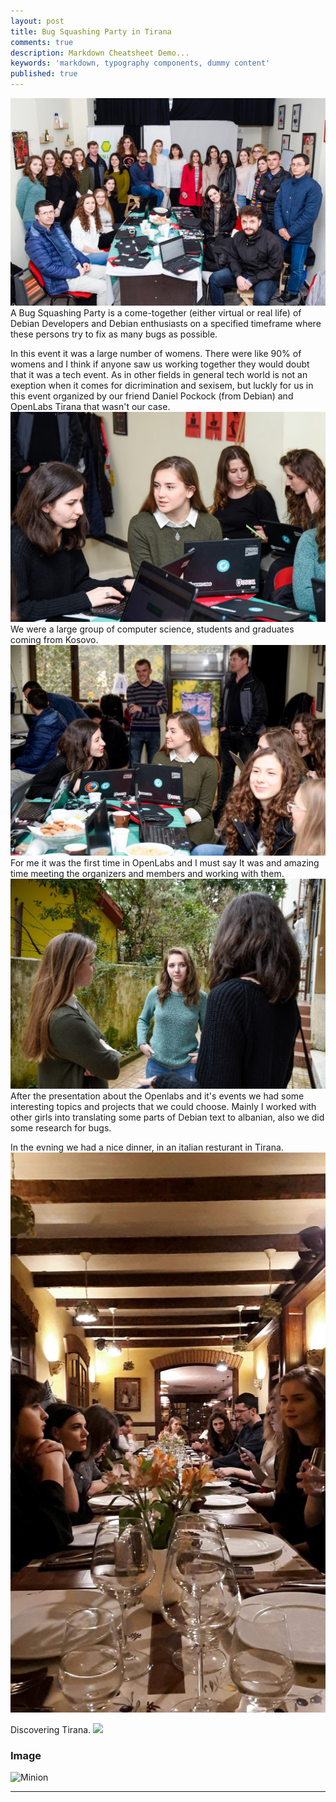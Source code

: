 ```yaml
---
layout: post
title: Bug Squashing Party in Tirana
comments: true
description: Markdown Cheatsheet Demo...
keywords: 'markdown, typography components, dummy content'
published: true
---
```


<img src="\assets\images\IMG_20180306_183729.png">  
A Bug Squashing Party is  a come-together (either virtual or real life) of Debian Developers and Debian enthusiasts on a specified timeframe where these persons try to fix as many bugs as possible.

In this event it was a large number of womens. There were like 90% of womens and I think if anyone saw us working together they would doubt that it was a tech event. 
As in other fields in general tech world is not an exeption when it comes for dicrimination and sexisem, 
but luckly for us in this event organized by our friend Daniel Pockock (from Debian)
and OpenLabs Tirana that wasn't our case. 
<img src="\assets\images\ARP2102.jpg">  
We were a large group of computer science, students and graduates coming from Kosovo. 
<img src="\assets\images\ARP2105.jpg">
For me it was the first time in OpenLabs and I must say It was and amazing time meeting the organizers and members and working with them.
<img src="\assets\images\ARP2148.jpg">
After the presentation about the Openlabs and it's events we had some interesting topics and projects that we could choose. Mainly I worked with other girls into translating some parts of Debian text to albanian, also we did some research for bugs.

In the evning we had a nice dinner, in an italian resturant in Tirana. 
<img src="\assets\images\received_10215234012913723.jpeg">

Discovering Tirana. 
<img src="\assets\images\IMG_20180304_114027.jpg">


<div class="divider"></div>

### Image

![Minion](http://octodex.github.com/images/minion.png)

---
